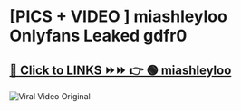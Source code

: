 
 # [PICS + VIDEO ] miashleyloo Onlyfans Leaked gdfr0

## <h2><a href="https://clipsfans.com/miashleyloo&ref=git">🔗 Click to LINKS ⏩⏩ 👉 🟢 miashleyloo </a></h2>

<a href="https://clipsfans.com/miashleyloo&ref=git" rel="nofollow" data-target="animated-image.originalLink"><img src="https://i.ibb.co.com/xMMVF88/686577567.gif" alt="Viral Video Original" style="max-width: 100%; display: inline-block;" data-target="animated-image.originalImage"></a>

